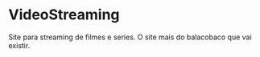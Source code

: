 # VideoStreaming
Site para streaming de filmes e series.
O site mais do balacobaco que vai existir.

